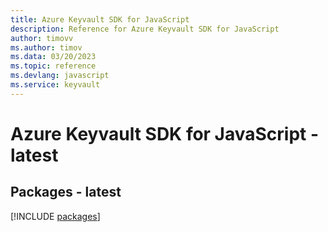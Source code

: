 ```yaml
---
title: Azure Keyvault SDK for JavaScript
description: Reference for Azure Keyvault SDK for JavaScript
author: timovv
ms.author: timov
ms.data: 03/20/2023
ms.topic: reference
ms.devlang: javascript
ms.service: keyvault
---
```

# Azure Keyvault SDK for JavaScript - latest
## Packages - latest
[!INCLUDE [packages](keyvault-index.md)]